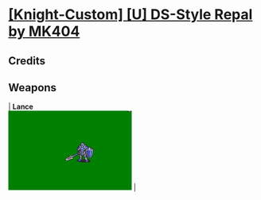 # [\[Knight-Custom\] \[U\] DS-Style Repal by MK404](./)
## Credits



## Weapons

| <b>Lance</b><br/><img alt="Lance animation" src="./2.%20Lance/Lance.gif"/> |
